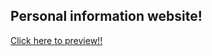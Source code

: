## Personal information website!
[Click here to preview!!](https://leeeozhang.github.io/Personal-Information/)
